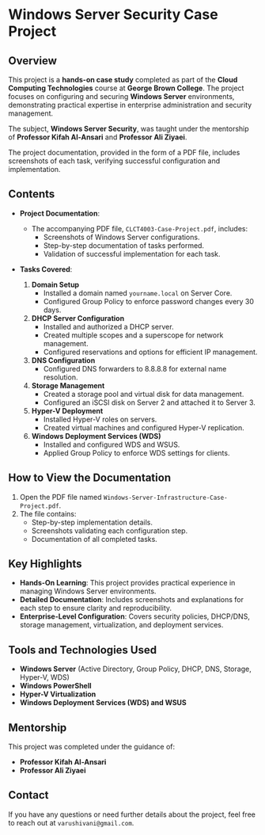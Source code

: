 # Windows Server Security Case Project

## Overview
This project is a **hands-on case study** completed as part of the **Cloud Computing Technologies** course at **George Brown College**. The project focuses on configuring and securing **Windows Server** environments, demonstrating practical expertise in enterprise administration and security management.

The subject, **Windows Server Security**, was taught under the mentorship of **Professor Kifah Al-Ansari** and **Professor Ali Ziyaei**.

The project documentation, provided in the form of a PDF file, includes screenshots of each task, verifying successful configuration and implementation.

## Contents
- **Project Documentation**:
  - The accompanying PDF file, `CLCT4003-Case-Project.pdf`, includes:
    - Screenshots of Windows Server configurations.
    - Step-by-step documentation of tasks performed.
    - Validation of successful implementation for each task.

- **Tasks Covered**:
  1. **Domain Setup**
     - Installed a domain named `yourname.local` on Server Core.
     - Configured Group Policy to enforce password changes every 30 days.
  2. **DHCP Server Configuration**
     - Installed and authorized a DHCP server.
     - Created multiple scopes and a superscope for network management.
     - Configured reservations and options for efficient IP management.
  3. **DNS Configuration**
     - Configured DNS forwarders to 8.8.8.8 for external name resolution.
  4. **Storage Management**
     - Created a storage pool and virtual disk for data management.
     - Configured an iSCSI disk on Server 2 and attached it to Server 3.
  5. **Hyper-V Deployment**
     - Installed Hyper-V roles on servers.
     - Created virtual machines and configured Hyper-V replication.
  6. **Windows Deployment Services (WDS)**
     - Installed and configured WDS and WSUS.
     - Applied Group Policy to enforce WDS settings for clients.

## How to View the Documentation
1. Open the PDF file named `Windows-Server-Infrastructure-Case-Project.pdf`.
2. The file contains:
   - Step-by-step implementation details.
   - Screenshots validating each configuration step.
   - Documentation of all completed tasks.

## Key Highlights
- **Hands-On Learning**: This project provides practical experience in managing Windows Server environments.
- **Detailed Documentation**: Includes screenshots and explanations for each step to ensure clarity and reproducibility.
- **Enterprise-Level Configuration**: Covers security policies, DHCP/DNS, storage management, virtualization, and deployment services.

## Tools and Technologies Used
- **Windows Server** (Active Directory, Group Policy, DHCP, DNS, Storage, Hyper-V, WDS)
- **Windows PowerShell**
- **Hyper-V Virtualization**
- **Windows Deployment Services (WDS) and WSUS**

## Mentorship
This project was completed under the guidance of:
- **Professor Kifah Al-Ansari**
- **Professor Ali Ziyaei**

## Contact
If you have any questions or need further details about the project, feel free to reach out at `varushivani@gmail.com`.
